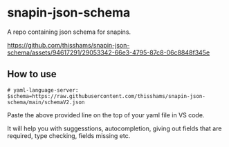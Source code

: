 # snapin-json-schema
A repo containing json schema for snapins.

https://github.com/thisshams/snapin-json-schema/assets/94617291/29053342-66e3-4795-87c8-06c8848f345e


## How to use

```
# yaml-language-server: $schema=https://raw.githubusercontent.com/thisshams/snapin-json-schema/main/schemaV2.json
```
Paste the above provided line on the top of your yaml file in VS code.

It will help you with suggesstions, autocompletion, giving out fields that are required, type checking, fields missing etc.
